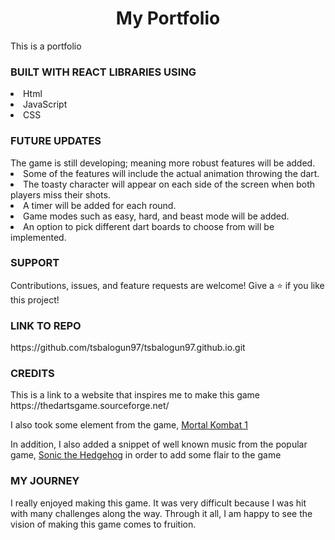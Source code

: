 <!-- explanations of the technologies used, the approach taken, a link to your live site, installation instructions, unsolved problems, -->

<h1 align="center">My Portfolio</h1>
This is a portfolio 


<h3>BUILT WITH REACT LIBRARIES USING</h3>
<li>Html</li>
<li>JavaScript</li>
<li>CSS</li>



<h3>FUTURE UPDATES</h3>
The game is still developing; meaning more robust features will be added.
<li>Some of the features will include the actual animation throwing the dart.</li> 
<li>The toasty character will appear on each side of the screen when both players miss their shots.</li> 
<li>A timer will be added for each round.</li> 
<li>Game modes such as easy, hard, and beast mode will be added.</li>
<li>An option to pick different dart boards to choose from will be implemented.</li> 


<h3>SUPPORT</h3>
Contributions, issues, and feature requests are welcome!
Give a ⭐️ if you like this project!

<h3>LINK TO REPO</h3>
https://github.com/tsbalogun97/tsbalogun97.github.io.git


<h3>CREDITS</h3>
This is a link to a website that inspires me to make this game https://thedartsgame.sourceforge.net/ 


I also took some element from the game, [Mortal Kombat 1](https://www.youtube.com/watch?v=JBGpEXbPhms)

In addition, I also added a snippet of well known music from the popular game, [Sonic the Hedgehog](https://www.youtube.com/watch?v=Gsa_4s3CjmI) in order to add some flair to the game

<h3>MY JOURNEY</h3>
I really enjoyed making this game. It was very difficult because I was hit with many challenges along the way. Through it all, I am happy to see the vision of making this game comes to fruition. 

